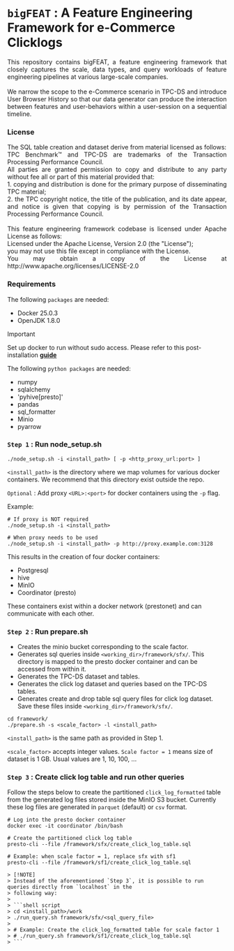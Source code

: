 # `bigFEAT` : A Feature Engineering Framework for e-Commerce Clicklogs

<div align="justify">
This repository contains bigFEAT, a feature engineering framework that closely captures the scale, data types,
and query workloads of feature engineering pipelines at various large-scale companies.<br />
<br />
We narrow the scope to the e-Commerce scenario in TPC-DS and introduce User Browser History so that our data
generator can produce the interaction between features and user-behaviors within a user-session on a sequential
timeline.
</div>


### License

<div align="justify">
The SQL table creation and dataset derive from material licensed as follows:<br />
TPC Benchmark™ and TPC-DS are trademarks of the Transaction Processing Performance Council.<br />
All parties are granted permission to copy and distribute to any party without fee all or part of this material 
provided that:<br />
1. copying and distribution is done for the primary purpose of disseminating TPC material;<br />
2. the TPC copyright notice, the title of the publication, and its date appear, and notice is given that copying 
is by permission of the Transaction Processing Performance Council.<br />
<br />
This feature engineering framework codebase is licensed under Apache License as follows:<br />
Licensed under the Apache License, Version 2.0 (the "License");<br />
you may not use this file except in compliance with the License.<br />
You may obtain a copy of the License at http://www.apache.org/licenses/LICENSE-2.0
</div>


### Requirements

The following `packages` are needed:
* Docker 25.0.3
* OpenJDK 1.8.0

> [!IMPORTANT]
> Set up docker to run without sudo access. Please refer to this post-installation
  [**guide**](https://docs.docker.com/engine/install/linux-postinstall/)

The following `python packages` are needed:
* numpy
* sqlalchemy
* 'pyhive[presto]'
* pandas
* sql_formatter
* Minio
* pyarrow


### `Step 1` : Run node_setup.sh

```shell script
./node_setup.sh -i <install_path> [ -p <http_proxy_url:port> ]
```
`<install_path>` is the directory where we map volumes for various docker containers. We recommend
that this directory exist outside the repo.

`Optional` : Add proxy `<URL>:<port>` for docker containers using the `-p` flag.

Example:

```shell script
# If proxy is NOT required
./node_setup.sh -i <install_path>

# When proxy needs to be used
./node_setup.sh -i <install_path> -p http://proxy.example.com:3128
```

This results in the creation of four docker containers: 
* Postgresql
* hive
* MinIO
* Coordinator (presto)

These containers exist within a docker network (prestonet) and can communicate with each other. 


### `Step 2` : Run prepare.sh

* Creates the minio bucket corresponding to the scale factor.
* Generates sql queries inside `<working_dir>/framework/sfx/`. This directory is mapped to the
  presto docker container and can be accessed from within it.
* Generates the TPC-DS dataset and tables.
* Generates the click log dataset and queries based on the TPC-DS tables.
* Generates create and drop table sql query files for click log dataset. Save these files inside
`<working_dir>/framework/sfx/`.

```shell script
cd framework/
./prepare.sh -s <scale_factor> -l <install_path>
```

`<install_path>` is the same path as provided in Step 1.

`<scale_factor>` accepts integer values. `Scale factor = 1` means size of dataset is 1 GB. Usual values
are 1, 10, 100, ...


### `Step 3` : Create click log table and run other queries

Follow the steps below to create the partitioned `click_log_formatted` table from the generated log
files stored inside the MinIO S3 bucket. Currently these log files are generated in `parquet` (default)
or `csv` format.

```shell script
# Log into the presto docker container
docker exec -it coordinator /bin/bash

# Create the partitioned click log table
presto-cli --file /framework/sfx/create_click_log_table.sql

# Example: when scale factor = 1, replace sfx with sf1
presto-cli --file /framework/sf1/create_click_log_table.sql

> [!NOTE]
> Instead of the aforementioned `Step 3`, it is possible to run queries directly from `localhost` in the
> following way:
>
> ```shell script
> cd <install_path>/work
> ./run_query.sh framework/sfx/<sql_query_file>
>
> # Example: Create the click_log_formatted table for scale factor 1
> # ./run_query.sh framework/sf1/create_click_log_table.sql
> ```

